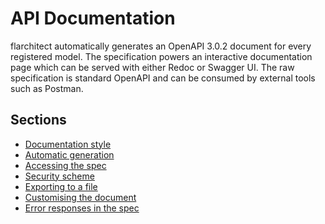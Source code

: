 # API Documentation

flarchitect automatically generates an OpenAPI 3.0.2 document for every
registered model. The specification powers an interactive documentation page
which can be served with either Redoc or Swagger UI. The raw specification is
standard OpenAPI and can be consumed by external tools such as Postman.

## Sections

- [Documentation style](documentation-style.md)
- [Automatic generation](automatic-generation.md)
- [Accessing the spec](accessing-the-spec.md)
- [Security scheme](security-scheme.md)
- [Exporting to a file](exporting-to-a-file.md)
- [Customising the document](customising-the-document.md)
- [Error responses in the spec](error-responses-in-the-spec.md)
